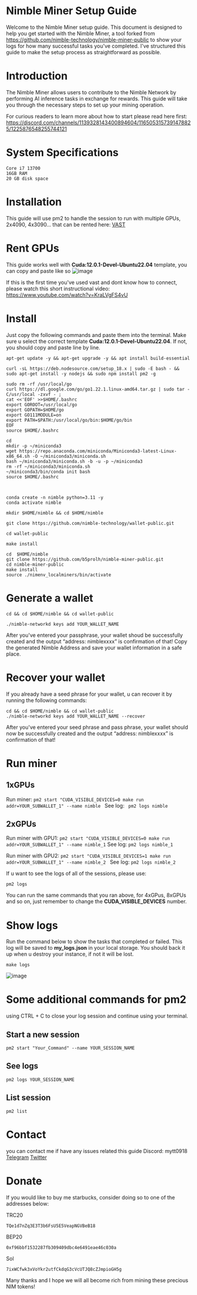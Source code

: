 # Nimble Miner Setup Guide
Welcome to the Nimble Miner setup guide. This document is designed to help you get started with the Nimble Miner, a tool forked from https://github.com/nimble-technology/nimble-miner-public to show your logs for how many successful tasks you've completed. I've structured this guide to make the setup process as straightforward as possible.

# Introduction
The Nimble Miner allows users to contribute to the Nimble Network by performing AI inference tasks in exchange for rewards. This guide will take you through the necessary steps to set up your mining operation.

For curious readers to learn more about how to start please read here first: https://discord.com/channels/1139328143400894604/1165053157391478825/1225876548255744121

# System Specifications
``` RTX 3080+ GPU
Core i7 13700
16GB RAM
20 GB disk space 
```

# Installation
This guide will use pm2 to handle the session to run with multiple GPUs, 2x4090, 4x3090... that can be rented here: [VAST](https://cloud.vast.ai/?ref_id=120915)

# Rent GPUs
This guide works well with **Cuda:12.0.1-Devel-Ubuntu22.04** template, you can copy and paste like so
![image](https://github.com/b5prolh/nimble-miner-public/assets/18376326/b1e13f1b-3c6d-46f8-8862-95676717841a)

If this is the first time you've used vast and dont know how to connect, please watch this short instructional video: https://www.youtube.com/watch?v=KraLVgFS4vU

# Install
Just copy the following commands and paste them into the terminal. Make sure u select the correct template **Cuda:12.0.1-Devel-Ubuntu22.04**. If not, you should copy and paste line by line.

```
apt-get update -y && apt-get upgrade -y && apt install build-essential

curl -sL https://deb.nodesource.com/setup_18.x | sudo -E bash - && sudo apt-get install -y nodejs && sudo npm install pm2 -g 

sudo rm -rf /usr/local/go
curl https://dl.google.com/go/go1.22.1.linux-amd64.tar.gz | sudo tar -C/usr/local -zxvf - ;
cat <<'EOF' >>$HOME/.bashrc
export GOROOT=/usr/local/go
export GOPATH=$HOME/go
export GO111MODULE=on
export PATH=$PATH:/usr/local/go/bin:$HOME/go/bin
EOF
source $HOME/.bashrc

cd
mkdir -p ~/miniconda3
wget https://repo.anaconda.com/miniconda/Miniconda3-latest-Linux-x86_64.sh -O ~/miniconda3/miniconda.sh
bash ~/miniconda3/miniconda.sh -b -u -p ~/miniconda3
rm -rf ~/miniconda3/miniconda.sh
~/miniconda3/bin/conda init bash
source $HOME/.bashrc



conda create -n nimble python=3.11 -y
conda activate nimble

mkdir $HOME/nimble && cd $HOME/nimble

git clone https://github.com/nimble-technology/wallet-public.git

cd wallet-public

make install

cd  $HOME/nimble
git clone https://github.com/b5prolh/nimble-miner-public.git
cd nimble-miner-public
make install
source ./nimenv_localminers/bin/activate
```
# Generate a wallet
``` 
cd && cd $HOME/nimble && cd wallet-public

./nimble-networkd keys add YOUR_WALLET_NAME

```
After you've entered your passphrase, your wallet shoud be successfully created and the output “address: nimblexxxx” is confirmation of that!
Copy the generated Nimble Address and save your wallet information in a safe place.

# Recover your wallet
If you already have a seed phrase for your wallet, u can recover it by running the following commands:
```
cd && cd $HOME/nimble && cd wallet-public
./nimble-networkd keys add YOUR_WALLET_NAME --recover
```

After you've entered your seed phrase and pass phrase, your wallet should now be successfully created and the output “address: nimblexxxx” is confirmation of that!

# Run miner
## 1xGPUs
Run miner: ```pm2 start "CUDA_VISIBLE_DEVICES=0 make run addr=YOUR_SUBWALLET_1" --name nimble ```
See log: ``` pm2 logs nimble```
## 2xGPUs
Run miner with GPU1: ```pm2 start "CUDA_VISIBLE_DEVICES=0 make run addr=YOUR_SUBWALLET_1" --name nimble_1```
See log: ``` pm2 logs nimble_1 ```

Run miner with GPU2: ```pm2 start "CUDA_VISIBLE_DEVICES=1 make run addr=YOUR_SUBWALLET_1" --name nimble_2 ```
See log: ``` pm2 logs nimble_2 ```

If u want to see the logs of all of the sessions, please use: 
``` 
pm2 logs
```

You can run the same commands that you ran above, for 4xGPus, 8xGPUs and so on, just remember to change the **CUDA_VISIBLE_DEVICES** number.

# Show logs
Run the command below to show the tasks that completed or failed. This log will be saved to **my_logs.json** in your local storage. You should back it up when u destroy your instance, if not it will be lost.
``` 
make logs
```

![image](https://github.com/b5prolh/nimble-miner-public/assets/18376326/f93ff3b5-f69e-45cd-8553-404519e70f74)


# Some additional commands for pm2
using CTRL + C to close your log session and continue using your terminal.

## Start a new session
```
pm2 start "Your_Command" --name YOUR_SESSION_NAME
```

## See logs
``` 
pm2 logs YOUR_SESSION_NAME
```

## List session
``` 
pm2 list
```

# Contact
you can contact me if have any issues related this guide
Discord: mytt0918
[Telegram](https://t.me/OxCaos)
[Twitter](https://twitter.com/kiwigamefi)


# Donate
If you would like to buy me starbucks, consider doing so to one of the addresses below:

TRC20 
``` 
TQe1d7nZq3E3T3b6FsU5E5VeapNGVBeB18
 ```
BEP20 
``` 
0xf96bbf1532287fb309409dbc4e6491eae46c030a
 ```
Sol 
```
7ixWCfwk3xVoYkr2utfCkdqG3cVcUTJQ8cZJmpioGH5g 
```

Many thanks and I hope we will all become rich from mining these precious NIM tokens!
